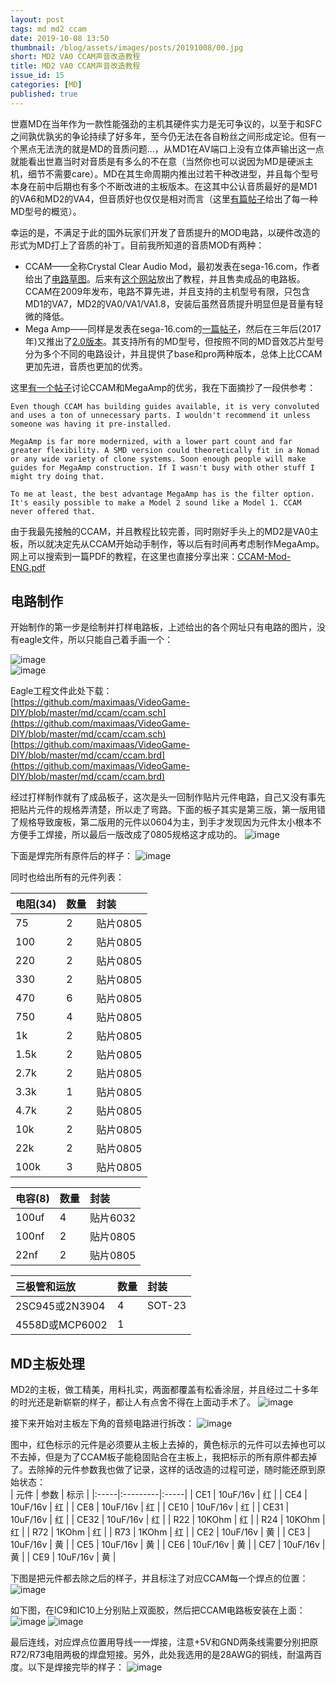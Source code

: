 ```yaml
---
layout: post
tags: md md2 ccam
date: 2019-10-08 13:50
thumbnail: /blog/assets/images/posts/20191008/00.jpg
short: MD2 VA0 CCAM声音改造教程
title: MD2 VA0 CCAM声音改造教程
issue_id: 15
categories: [MD]
published: true
---
```


世嘉MD在当年作为一款性能强劲的主机其硬件实力是无可争议的，以至于和SFC之间孰优孰劣的争论持续了好多年，至今仍无法在各自粉丝之间形成定论。但有一个黑点无法洗的就是MD的音质问题...<!--more-->，从MD1在AV端口上没有立体声输出这一点就能看出世嘉当时对音质是有多么的不在意（当然你也可以说因为MD是硬派主机，细节不需要care）。MD在其生命周期内推出过若干种改进型，并且每个型号本身在前中后期也有多个不断改进的主板版本。在这其中公认音质最好的是MD1的VA6和MD2的VA4，但音质好也仅仅是相对而言（这里[有篇帖子](http://www.sega-16.com/forum/showthread.php?7796-GUIDE-Telling-apart-good-Genesis-1s-and-Genesis-2s-from-bad-ones)给出了每一种MD型号的概览）。

幸运的是，不满足于此的国外玩家们开发了音质提升的MOD电路，以硬件改造的形式为MD打上了音质的补丁。目前我所知道的音质MOD有两种：

*   CCAM——全称Crystal Clear Audio Mod，最初发表在sega-16.com，作者给出了[电路草图](http://www.sega-16.com/forum/showthread.php?7686-Crystal-Clear-Audio-Mod-for-Sega-Mega-Drive-2-amp-Genesis-2-version-1-0)。后来有[这个网站](http://retrotimegames.com/ccam.html)放出了教程，并且售卖成品的电路板。CCAM在2009年发布，电路不算先进，并且支持的主机型号有限，只包含MD1的VA7，MD2的VA0/VA1/VA1.8，安装后虽然音质提升明显但是音量有轻微的降低。
*   Mega Amp——同样是发表在sega-16.com的[一篇帖子](http://www.sega-16.com/forum/showthread.php?26568-Introducing-the-Mega-Amp-The-universal-Genesis-audio-circuit)，然后在三年后(2017年)又推出了[2.0版本](http://www.sega-16.com/forum/showthread.php?31989-Take-your-Genesis-audio-to-the-next-level-The-Mega-Amp-2-0-is-here!)。其支持所有的MD型号，但按照不同的MD音效芯片型号分为多个不同的电路设计，并且提供了base和pro两种版本，总体上比CCAM更加先进，音质也更加的优秀。

这里[有一个帖子](http://www.sega-16.com/forum/archive/index.php/t-27128.html)讨论CCAM和MegaAmp的优劣，我在下面摘抄了一段供参考：

```
Even though CCAM has building guides available, it is very convoluted and uses a ton of unnecessary parts. I wouldn't recommend it unless someone was having it pre-installed.

MegaAmp is far more modernized, with a lower part count and far greater flexibility. A SMD version could theoretically fit in a Nomad or any wide variety of clone systems. Soon enough people will make guides for MegaAmp construction. If I wasn't busy with other stuff I might try doing that.

To me at least, the best advantage MegaAmp has is the filter option. It's easily possible to make a Model 2 sound like a Model 1. CCAM never offered that.
```

由于我最先接触的CCAM，并且教程比较完善，同时刚好手头上的MD2是VA0主板，所以就决定先从CCAM开始动手制作，等以后有时间再考虑制作MegaAmp。网上可以搜索到一篇PDF的教程，在这里也直接分享出来：[CCAM-Mod-ENG.pdf](https://github.com/maximaas/VideoGame-DIY/blob/master/md/ccam/CCAM-Mod-ENG.pdf)

## 电路制作


开始制作的第一步是绘制并打样电路板，上述给出的各个网址只有电路的图片，没有eagle文件，所以只能自己着手画一个：

![image](/blog/assets/images/posts/20191008/01.png) <br/>
![image](/blog/assets/images/posts/20191008/02.png)

Eagle工程文件此处下载：
<br/>[https://github.com/maximaas/VideoGame-DIY/blob/master/md/ccam/ccam.sch](https://github.com/maximaas/VideoGame-DIY/blob/master/md/ccam/ccam.sch)
<br/>[https://github.com/maximaas/VideoGame-DIY/blob/master/md/ccam/ccam.brd](https://github.com/maximaas/VideoGame-DIY/blob/master/md/ccam/ccam.brd)

经过打样制作就有了成品板子，这次是头一回制作贴片元件电路，自己又没有事先把贴片元件的规格弄清楚，所以走了弯路。下面的板子其实是第三版，第一版用错了规格导致废板，第二版用的元件以0604为主，到手才发现因为元件太小根本不方便手工焊接，所以最后一版改成了0805规格这才成功的。
![image](/blog/assets/images/posts/20191008/03.jpg)

下面是焊完所有原件后的样子：
![image](/blog/assets/images/posts/20191008/04.jpg)

同时也给出所有的元件列表：

| 电阻(34) | 数量 | 封装     |
|:---------|:-----|:---------|
| 75       | 2    | 贴片0805 |
| 100      | 2    | 贴片0805 |
| 220      | 2    | 贴片0805 |
| 330      | 2    | 贴片0805 |
| 470      | 6    | 贴片0805 |
| 750      | 4    | 贴片0805 |
| 1k       | 2    | 贴片0805 |
| 1.5k     | 2    | 贴片0805 |
| 2.7k     | 2    | 贴片0805 |
| 3.3k     | 1    | 贴片0805 |
| 4.7k     | 2    | 贴片0805 |
| 10k      | 2    | 贴片0805 |
| 22k      | 2    | 贴片0805 |
| 100k     | 3    | 贴片0805 |

| 电容(8)  | 数量 | 封装     |
|:---------|:-----|:---------|
| 100uf    | 4    | 贴片6032 |
| 100nf    | 2    | 贴片0805 |
| 22nf     | 2    | 贴片0805 |

| 三极管和运放   | 数量 | 封装   |
|:---------------|:-----|:-------|
| 2SC945或2N3904 | 4    | SOT-23 |
| 4558D或MCP6002 | 1    |        |


## MD主板处理

MD2的主板，做工精美，用料扎实，两面都覆盖有松香涂层，并且经过二十多年的时光还是新崭崭的样子，都让人有点舍不得在上面动手术了。
![image](/blog/assets/images/posts/20191008/05.jpg)

接下来开始对主板左下角的音频电路进行拆改：
![image](/blog/assets/images/posts/20191008/06.jpg)

图中，红色标示的元件是必须要从主板上去掉的，黄色标示的元件可以去掉也可以不去掉，但是为了CCAM板子能稳固贴合在主板上，我把标示的所有原件都去掉了。去除掉的元件参数我也做了记录，这样的话改造的过程可逆，随时能还原到原始状态：<br/>
| 元件 | 参数     | 标示 |
|:-----|:---------|:-----|
| CE1  | 10uF/16v | 红   |
| CE4  | 10uF/16v | 红   |
| CE8  | 10uF/16v | 红   |
| CE10 | 10uF/16v | 红   |
| CE31 | 10uF/16v | 红   |
| CE32 | 10uF/16v | 红   |
| R22  | 10KOhm   | 红   |
| R24  | 10KOhm   | 红   |
| R72  | 1KOhm    | 红   |
| R73  | 1KOhm    | 红   |
| CE2  | 10uF/16v | 黄   |
| CE3  | 10uF/16v | 黄   |
| CE5  | 10uF/16v | 黄   |
| CE6  | 10uF/16v | 黄   |
| CE7  | 10uF/16v | 黄   |
| CE9  | 10uF/16v | 黄   |

下图是把元件都去除之后的样子，并且标注了对应CCAM每一个焊点的位置：
![image](/blog/assets/images/posts/20191008/07.jpg)

如下图，在IC9和IC10上分别贴上双面胶，然后把CCAM电路板安装在上面：
![image](/blog/assets/images/posts/20191008/08.jpg)
![image](/blog/assets/images/posts/20191008/09.jpg)

最后连线，对应焊点位置用导线一一焊接，注意+5V和GND两条线需要分别把原R72/R73电阻两极的焊盘短接。另外，此处我选用的是28AWG的铜线，耐温两百度。以下是焊接完毕的样子：
![image](/blog/assets/images/posts/20191008/10.jpg)